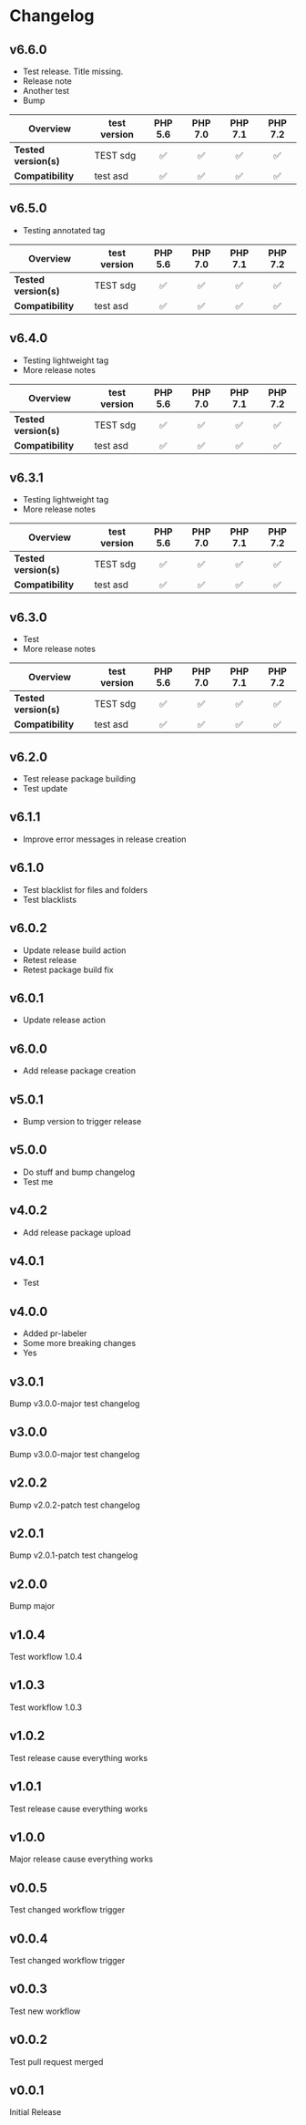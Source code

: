 # Changelog

## v6.6.0

* Test release. Title missing.
* Release note
* Another test
* Bump

|  Overview | test version | PHP 5.6 | PHP 7.0 | PHP 7.1 | PHP 7.2 |  
|---|---|:---:|:---:|:---:|:---:|  
| **Tested version(s)** | TEST sdg | &#9989; | &#9989; | &#9989; | &#9989; |  
| **Compatibility** | test asd | &#9989; | &#9989; | &#9989; | &#9989; |  

## v6.5.0

* Testing annotated tag

|  Overview | test version | PHP 5.6 | PHP 7.0 | PHP 7.1 | PHP 7.2 |  
|---|---|:---:|:---:|:---:|:---:|  
| **Tested version(s)** | TEST sdg | &#9989; | &#9989; | &#9989; | &#9989; |  
| **Compatibility** | test asd | &#9989; | &#9989; | &#9989; | &#9989; |  

## v6.4.0

* Testing lightweight tag
* More release notes

|  Overview | test version | PHP 5.6 | PHP 7.0 | PHP 7.1 | PHP 7.2 |  
|---|---|:---:|:---:|:---:|:---:|  
| **Tested version(s)** | TEST sdg | &#9989; | &#9989; | &#9989; | &#9989; |  
| **Compatibility** | test asd | &#9989; | &#9989; | &#9989; | &#9989; |  

## v6.3.1

* Testing lightweight tag
* More release notes

|  Overview | test version | PHP 5.6 | PHP 7.0 | PHP 7.1 | PHP 7.2 |  
|---|---|:---:|:---:|:---:|:---:|  
| **Tested version(s)** | TEST sdg | &#9989; | &#9989; | &#9989; | &#9989; |  
| **Compatibility** | test asd | &#9989; | &#9989; | &#9989; | &#9989; |  

## v6.3.0

* Test
* More release notes

|  Overview | test version | PHP 5.6 | PHP 7.0 | PHP 7.1 | PHP 7.2 |  
|---|---|:---:|:---:|:---:|:---:|  
| **Tested version(s)** | TEST sdg | &#9989; | &#9989; | &#9989; | &#9989; |  
| **Compatibility** | test asd | &#9989; | &#9989; | &#9989; | &#9989; |  

## v6.2.0

* Test release package building
* Test update

## v6.1.1

* Improve error messages in release creation

## v6.1.0

* Test blacklist for files and folders
* Test blacklists

## v6.0.2

* Update release build action
* Retest release
* Retest package build fix

## v6.0.1

* Update release action

## v6.0.0

* Add release package creation

## v5.0.1

* Bump version to trigger release

## v5.0.0

* Do stuff and bump changelog
* Test me

## v4.0.2

* Add release package upload

## v4.0.1

* Test

## v4.0.0

* Added pr-labeler
* Some more breaking changes
* Yes

## v3.0.1

Bump v3.0.0-major test changelog

## v3.0.0

Bump v3.0.0-major test changelog

## v2.0.2

Bump v2.0.2-patch test changelog

## v2.0.1

Bump v2.0.1-patch test changelog

## v2.0.0

Bump major

## v1.0.4

Test workflow 1.0.4

## v1.0.3

Test workflow 1.0.3

## v1.0.2

Test release cause everything works

## v1.0.1

Test release cause everything works

## v1.0.0

Major release cause everything works

## v0.0.5

Test changed workflow trigger

## v0.0.4

Test changed workflow trigger

## v0.0.3

Test new workflow

## v0.0.2

Test pull request merged  

## v0.0.1

Initial Release